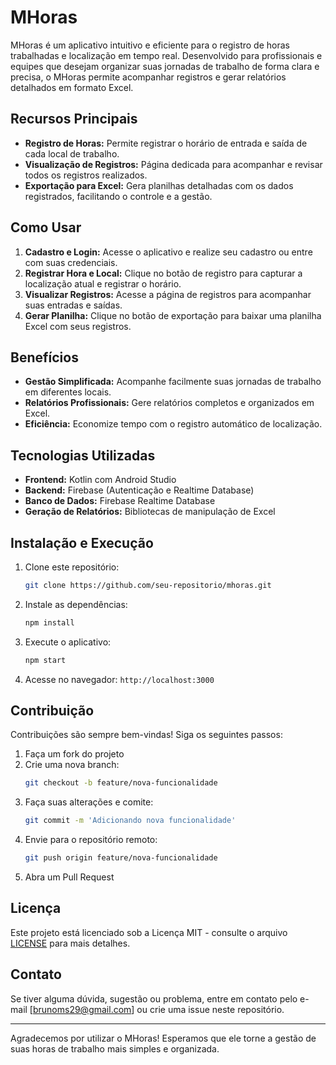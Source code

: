 # MHoras

MHoras é um aplicativo intuitivo e eficiente para o registro de horas trabalhadas e localização em tempo real. Desenvolvido para profissionais e equipes que desejam organizar suas jornadas de trabalho de forma clara e precisa, o MHoras permite acompanhar registros e gerar relatórios detalhados em formato Excel.

## Recursos Principais

- **Registro de Horas:** Permite registrar o horário de entrada e saída de cada local de trabalho.
- **Visualização de Registros:** Página dedicada para acompanhar e revisar todos os registros realizados.
- **Exportação para Excel:** Gera planilhas detalhadas com os dados registrados, facilitando o controle e a gestão.

## Como Usar

1. **Cadastro e Login:** Acesse o aplicativo e realize seu cadastro ou entre com suas credenciais.
2. **Registrar Hora e Local:** Clique no botão de registro para capturar a localização atual e registrar o horário.
3. **Visualizar Registros:** Acesse a página de registros para acompanhar suas entradas e saídas.
4. **Gerar Planilha:** Clique no botão de exportação para baixar uma planilha Excel com seus registros.

## Benefícios

- **Gestão Simplificada:** Acompanhe facilmente suas jornadas de trabalho em diferentes locais.
- **Relatórios Profissionais:** Gere relatórios completos e organizados em Excel.
- **Eficiência:** Economize tempo com o registro automático de localização.

## Tecnologias Utilizadas

- **Frontend:** Kotlin com Android Studio
- **Backend:** Firebase (Autenticação e Realtime Database)
- **Banco de Dados:** Firebase Realtime Database
- **Geração de Relatórios:** Bibliotecas de manipulação de Excel

## Instalação e Execução

1. Clone este repositório:
   ```bash
   git clone https://github.com/seu-repositorio/mhoras.git
   ```
2. Instale as dependências:
   ```bash
   npm install
   ```
3. Execute o aplicativo:
   ```bash
   npm start
   ```
4. Acesse no navegador: `http://localhost:3000`

## Contribuição

Contribuições são sempre bem-vindas! Siga os seguintes passos:

1. Faça um fork do projeto
2. Crie uma nova branch:
   ```bash
   git checkout -b feature/nova-funcionalidade
   ```
3. Faça suas alterações e comite:
   ```bash
   git commit -m 'Adicionando nova funcionalidade'
   ```
4. Envie para o repositório remoto:
   ```bash
   git push origin feature/nova-funcionalidade
   ```
5. Abra um Pull Request

## Licença

Este projeto está licenciado sob a Licença MIT - consulte o arquivo [LICENSE](LICENSE) para mais detalhes.

## Contato

Se tiver alguma dúvida, sugestão ou problema, entre em contato pelo e-mail [brunoms29@gmail.com] ou crie uma issue neste repositório.

---

Agradecemos por utilizar o MHoras! Esperamos que ele torne a gestão de suas horas de trabalho mais simples e organizada.

